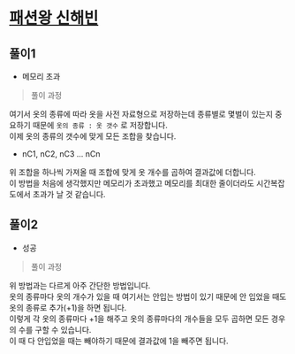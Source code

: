 # [패션왕 신해빈](https://www.acmicpc.net/problem/9375)

## 풀이1

- 메모리 초과

> 풀이 과정

여기서 옷의 종류에 따라 옷을 사전 자료형으로 저장하는데 종류별로 몇벌이 있는지 중요하기 때문에 `옷의 종류 : 옷 갯수` 로 저장합니다.\
이제 옷의 종류의 갯수에 맞게 모든 조합을 찾습니다.
- nC1, nC2, nC3 ... nCn

위 조합을 하나씩 가져올 때 조합에 맞게 옷 개수를 곱하여 결과값에 더합니다.\
이 방법을 처음에 생각했지만 메모리가 초과했고 메모리를 최대한 줄이더라도 시간복잡도에서 초과가 날 것 같습니다.

## 풀이2

- 성공

> 풀이 과정

위 방법과는 다르게 아주 간단한 방법입니다.\
옷의 종류마다 옷의 개수가 있을 때 여기서는 안입는 방법이 있기 때문에 안 입었을 때도 옷의 종류로 추가(+1)을 하면 됩니다.\
이렇게 각 옷의 종류마다 +1을 해주고 옷의 종류마다의 개수들을 모두 곱하면 모든 경우의 수를 구할 수 있습니다.\
이 때 다 안입었을 때는 빼야하기 때문에 결과값에 1을 빼주면 됩니다.